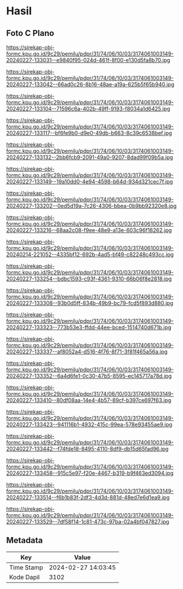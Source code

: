 # Hasil

## Foto C Plano

https://sirekap-obj-formc.kpu.go.id/9c29/pemilu/pdpr/31/74/06/10/03/3174061003149-20240227-133031--e9840f95-024d-461f-8f00-e130d5fa8b70.jpg

https://sirekap-obj-formc.kpu.go.id/9c29/pemilu/pdpr/31/74/06/10/03/3174061003149-20240227-133042--66ad0c26-8b16-48ae-a19a-625b5f65b940.jpg

https://sirekap-obj-formc.kpu.go.id/9c29/pemilu/pdpr/31/74/06/10/03/3174061003149-20240227-133104--71596c6a-402b-49ff-9193-f8034a1d6425.jpg

https://sirekap-obj-formc.kpu.go.id/9c29/pemilu/pdpr/31/74/06/10/03/3174061003149-20240227-133117--bf6fe9b0-d9e0-49db-b663-8c39c6538bef.jpg

https://sirekap-obj-formc.kpu.go.id/9c29/pemilu/pdpr/31/74/06/10/03/3174061003149-20240227-133132--2bb6fcb9-2091-49a0-9207-8dad99f09b5a.jpg

https://sirekap-obj-formc.kpu.go.id/9c29/pemilu/pdpr/31/74/06/10/03/3174061003149-20240227-133149--19a10dd0-4e94-4598-b64d-934d321cec7f.jpg

https://sirekap-obj-formc.kpu.go.id/9c29/pemilu/pdpr/31/74/06/10/03/3174061003149-20240227-133202--0ed5d19a-7c26-4306-bbea-0b9bb92320e8.jpg

https://sirekap-obj-formc.kpu.go.id/9c29/pemilu/pdpr/31/74/06/10/03/3174061003149-20240227-133216--68aa2c08-f9ee-48e9-a13e-603c96f18262.jpg

https://sirekap-obj-formc.kpu.go.id/9c29/pemilu/pdpr/31/74/06/10/03/3174061003149-20240214-221052--4335bf12-692b-4ad5-bf49-c82248c493cc.jpg

https://sirekap-obj-formc.kpu.go.id/9c29/pemilu/pdpr/31/74/06/10/03/3174061003149-20240227-133254--bdbc1593-c93f-4361-9310-66b06f8e2818.jpg

https://sirekap-obj-formc.kpu.go.id/9c29/pemilu/pdpr/31/74/06/10/03/3174061003149-20240227-133308--93b0d5ff-834b-49b9-bc79-fcd5f893d880.jpg

https://sirekap-obj-formc.kpu.go.id/9c29/pemilu/pdpr/31/74/06/10/03/3174061003149-20240227-133323--773b53e3-ffdd-44ee-bced-1514740d671b.jpg

https://sirekap-obj-formc.kpu.go.id/9c29/pemilu/pdpr/31/74/06/10/03/3174061003149-20240227-133337--af8052a4-d516-4f76-8f71-3f81f465a56a.jpg

https://sirekap-obj-formc.kpu.go.id/9c29/pemilu/pdpr/31/74/06/10/03/3174061003149-20240227-133352--6a4d6fe1-0c30-47b5-8595-ec145717a78d.jpg

https://sirekap-obj-formc.kpu.go.id/9c29/pemilu/pdpr/31/74/06/10/03/3174061003149-20240227-133410--80df08aa-14e4-4b57-89cf-b397ce697f63.jpg

https://sirekap-obj-formc.kpu.go.id/9c29/pemilu/pdpr/31/74/06/10/03/3174061003149-20240227-133423--941116b1-4932-415c-99ea-578e93455ae9.jpg

https://sirekap-obj-formc.kpu.go.id/9c29/pemilu/pdpr/31/74/06/10/03/3174061003149-20240227-133442--f74fde18-8495-4110-8df9-db15d65fad96.jpg

https://sirekap-obj-formc.kpu.go.id/9c29/pemilu/pdpr/31/74/06/10/03/3174061003149-20240227-133458--915c5e97-f20e-4467-b319-b9f463ed3094.jpg

https://sirekap-obj-formc.kpu.go.id/9c29/pemilu/pdpr/31/74/06/10/03/3174061003149-20240227-133514--f6b1b83f-2df3-4d3d-881d-48ed7e6d1ea9.jpg

https://sirekap-obj-formc.kpu.go.id/9c29/pemilu/pdpr/31/74/06/10/03/3174061003149-20240227-133529--7df58f14-1c81-473c-97ba-02a4bf047827.jpg


## Metadata

| Key        | Value               |
| ---------- | ------------------- |
| Time Stamp | 2024-02-27 14:03:45 |
| Kode Dapil | 3102                |



